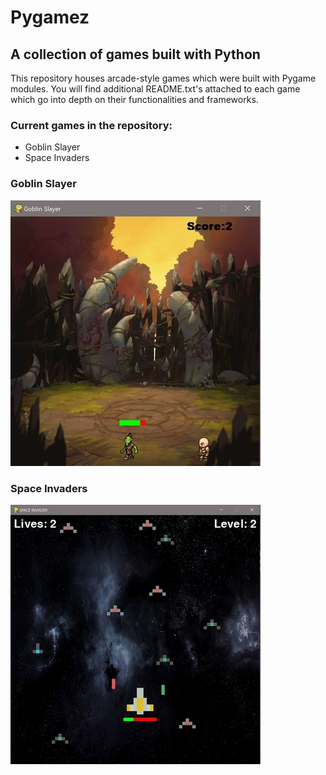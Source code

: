 # Pygamez
## A collection of games built with Python

This repository houses arcade-style games which were built with 
Pygame modules. You will find additional README.txt's attached to 
each game which go into depth on their functionalities and frameworks.


### Current games in the repository:
- Goblin Slayer
- Space Invaders



### Goblin Slayer
![goblin](game_images/GS_ss.JPG)




### Space Invaders
![space](game_images/SI_ss.JPG)
